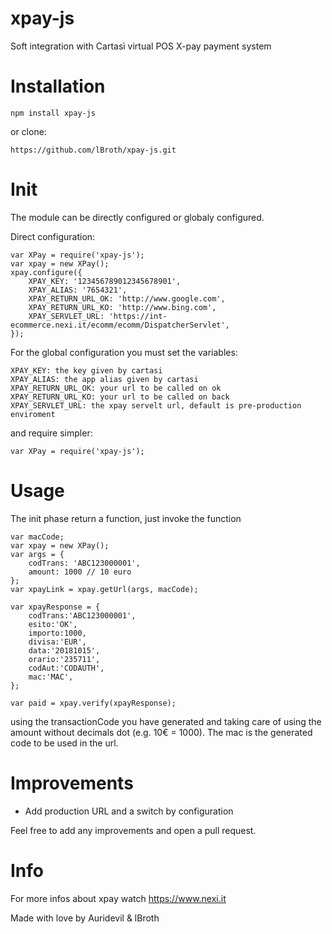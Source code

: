 xpay-js
=================
Soft integration with Cartasì virtual POS X-pay payment system

Installation
=================
	npm install xpay-js

or clone:

	https://github.com/lBroth/xpay-js.git

Init
=================
The module can be directly configured or globaly configured.

Direct configuration:

    var XPay = require('xpay-js');
    var xpay = new XPay();
    xpay.configure({
        XPAY_KEY: '123456789012345678901',
        XPAY_ALIAS: '7654321',
        XPAY_RETURN_URL_OK: 'http://www.google.com',
        XPAY_RETURN_URL_KO: 'http://www.bing.com',
        XPAY_SERVLET_URL: 'https://int-ecommerce.nexi.it/ecomm/ecomm/DispatcherServlet',
    });

For the global configuration you must set the variables:

	XPAY_KEY: the key given by cartasi
	XPAY_ALIAS: the app alias given by cartasi
	XPAY_RETURN_URL_OK: your url to be called on ok
	XPAY_RETURN_URL_KO: your url to be called on back
	XPAY_SERVLET_URL: the xpay servelt url, default is pre-production enviroment 

and require simpler:
	
	var XPay = require('xpay-js');
	

Usage
=================
The init phase return a function, just invoke the function

	var macCode;
	var xpay = new XPay();
	var args = {
        codTrans: 'ABC123000001',
        amount: 1000 // 10 euro
    };
	var xpayLink = xpay.getUrl(args, macCode);
	
	var xpayResponse = {
        codTrans:'ABC123000001',
        esito:'OK',
        importo:1000,
        divisa:'EUR',
        data:'20181015',
        orario:'235711',
        codAut:'CODAUTH',
        mac:'MAC',
    };
    
    var paid = xpay.verify(xpayResponse);
            
using the transactionCode you have generated and taking care of using the amount without decimals dot (e.g. 10€ = 1000). The mac is the generated code to be used in the url.

Improvements
=================
- Add production URL and a switch by configuration

Feel free to add any improvements and open a pull request.

Info
=================
For more infos about xpay watch https://www.nexi.it

Made with love by Auridevil & lBroth
